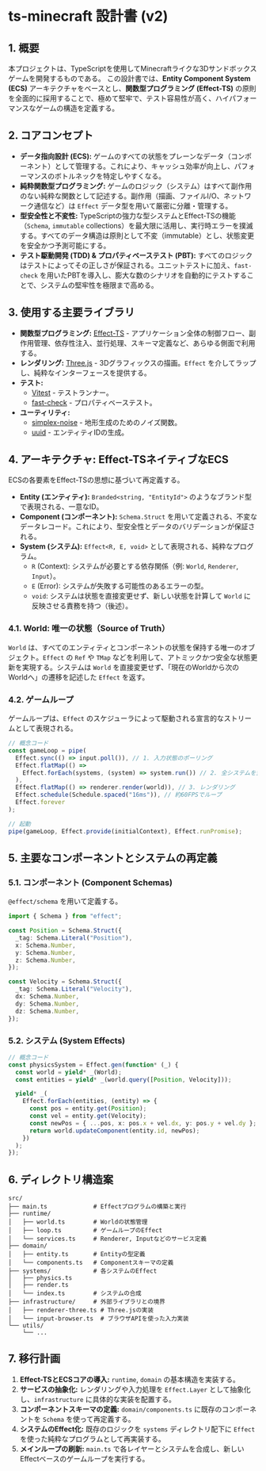 # ts-minecraft 設計書 (v2)

## 1. 概要

本プロジェクトは、TypeScriptを使用してMinecraftライクな3Dサンドボックスゲームを開発するものである。
この設計書では、**Entity Component System (ECS)** アーキテクチャをベースとし、**関数型プログラミング (Effect-TS)** の原則を全面的に採用することで、極めて堅牢で、テスト容易性が高く、ハイパフォーマンスなゲームの構造を定義する。

## 2. コアコンセプト

- **データ指向設計 (ECS):** ゲームのすべての状態をプレーンなデータ（コンポーネント）として管理する。これにより、キャッシュ効率が向上し、パフォーマンスのボトルネックを特定しやすくなる。
- **純粋関数型プログラミング:** ゲームのロジック（システム）はすべて副作用のない純粋な関数として記述する。副作用（描画、ファイルI/O、ネットワーク通信など）は `Effect` データ型を用いて厳密に分離・管理する。
- **型安全性と不変性:** TypeScriptの強力な型システムとEffect-TSの機能（`Schema`, `immutable` collections）を最大限に活用し、実行時エラーを撲滅する。すべてのデータ構造は原則として不変（immutable）とし、状態変更を安全かつ予測可能にする。
- **テスト駆動開発 (TDD) & プロパティベーステスト (PBT):** すべてのロジックはテストによってその正しさが保証される。ユニットテストに加え、`fast-check` を用いたPBTを導入し、膨大な数のシナリオを自動的にテストすることで、システムの堅牢性を極限まで高める。

## 3. 使用する主要ライブラリ

- **関数型プログラミング:** [Effect-TS](https://effect.website/) - アプリケーション全体の制御フロー、副作用管理、依存性注入、並行処理、スキーマ定義など、あらゆる側面で利用する。
- **レンダリング:** [Three.js](https://threejs.org/) - 3Dグラフィックスの描画。`Effect` を介してラップし、純粋なインターフェースを提供する。
- **テスト:**
    - [Vitest](https://vitest.dev/) - テストランナー。
    - [fast-check](https://fast-check.dev/) - プロパティベーステスト。
- **ユーティリティ:**
    - [simplex-noise](https://github.com/jwagner/simplex-noise.js) - 地形生成のためのノイズ関数。
    - [uuid](https://github.com/uuidjs/uuid) - エンティティIDの生成。

## 4. アーキテクチャ: Effect-TSネイティブなECS

ECSの各要素をEffect-TSの思想に基づいて再定義する。

- **Entity (エンティティ):** `Branded<string, "EntityId">` のようなブランド型で表現される、一意なID。
- **Component (コンポーネント):** `Schema.Struct` を用いて定義される、不変なデータレコード。これにより、型安全性とデータのバリデーションが保証される。
- **System (システム):** `Effect<R, E, void>` として表現される、純粋なプログラム。
    - `R` (Context): システムが必要とする依存関係（例: `World`, `Renderer`, `Input`）。
    - `E` (Error): システムが失敗する可能性のあるエラーの型。
    - `void`: システムは状態を直接変更せず、新しい状態を計算して `World` に反映させる責務を持つ（後述）。

### 4.1. World: 唯一の状態（Source of Truth）

`World` は、すべてのエンティティとコンポーネントの状態を保持する唯一のオブジェクト。`Effect` の `Ref` や `TMap` などを利用して、アトミックかつ安全な状態更新を実現する。システムは `World` を直接変更せず、「現在のWorldから次のWorldへ」の遷移を記述した `Effect` を返す。

### 4.2. ゲームループ

ゲームループは、`Effect` のスケジューラによって駆動される宣言的なストリームとして表現される。

```typescript
// 概念コード
const gameLoop = pipe(
  Effect.sync(() => input.poll()), // 1. 入力状態のポーリング
  Effect.flatMap(() =>
    Effect.forEach(systems, (system) => system.run()) // 2. 全システムを並列または直列に実行
  ),
  Effect.flatMap(() => renderer.render(world)), // 3. レンダリング
  Effect.schedule(Schedule.spaced("16ms")), // 約60FPSでループ
  Effect.forever
);

// 起動
pipe(gameLoop, Effect.provide(initialContext), Effect.runPromise);
```

## 5. 主要なコンポーネントとシステムの再定義

### 5.1. コンポーネント (Component Schemas)

`@effect/schema` を用いて定義する。

```typescript
import { Schema } from "effect";

const Position = Schema.Struct({
  _tag: Schema.Literal("Position"),
  x: Schema.Number,
  y: Schema.Number,
  z: Schema.Number,
});

const Velocity = Schema.Struct({
  _tag: Schema.Literal("Velocity"),
  dx: Schema.Number,
  dy: Schema.Number,
  dz: Schema.Number,
});
```

### 5.2. システム (System Effects)

```typescript
// 概念コード
const physicsSystem = Effect.gen(function* (_) {
  const world = yield* _(World);
  const entities = yield* _(world.query([Position, Velocity]));

  yield* _(
    Effect.forEach(entities, (entity) => {
      const pos = entity.get(Position);
      const vel = entity.get(Velocity);
      const newPos = { ...pos, x: pos.x + vel.dx, y: pos.y + vel.dy };
      return world.updateComponent(entity.id, newPos);
    })
  );
});
```

## 6. ディレクトリ構造案

```
src/
├── main.ts             # Effectプログラムの構築と実行
├── runtime/
│   ├── world.ts        # Worldの状態管理
│   ├── loop.ts         # ゲームループのEffect
│   └── services.ts     # Renderer, Inputなどのサービス定義
├── domain/
│   ├── entity.ts       # Entityの型定義
│   └── components.ts   # Componentスキーマの定義
├── systems/            # 各システムのEffect
│   ├── physics.ts
│   ├── render.ts
│   └── index.ts        # システムの合成
├── infrastructure/     # 外部ライブラリとの境界
│   ├── renderer-three.ts # Three.jsの実装
│   └── input-browser.ts  # ブラウザAPIを使った入力実装
└── utils/
    └── ...
```

## 7. 移行計画

1.  **Effect-TSとECSコアの導入:** `runtime`, `domain` の基本構造を実装する。
2.  **サービスの抽象化:** レンダリングや入力処理を `Effect.Layer` として抽象化し、`infrastructure` に具体的な実装を配置する。
3.  **コンポーネントスキーマの定義:** `domain/components.ts` に既存のコンポーネントを `Schema` を使って再定義する。
4.  **システムのEffect化:** 既存のロジックを `systems` ディレクトリ配下に `Effect` を使った純粋なプログラムとして再実装する。
5.  **メインループの刷新:** `main.ts` で各レイヤーとシステムを合成し、新しいEffectベースのゲームループを実行する。
